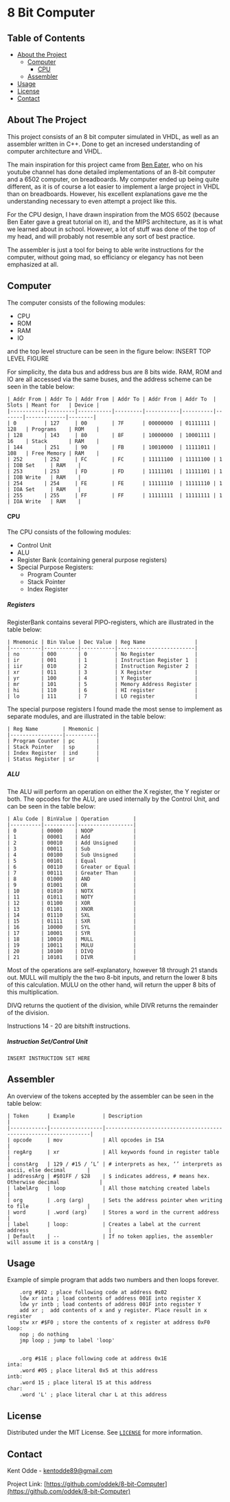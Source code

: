 <!-- https://thisdavej.com/copy-table-in-excel-and-paste-as-a-markdown-table/ -->

# 8 Bit Computer 

<!-- TABLE OF CONTENTS -->
## Table of Contents

* [About the Project](#about-the-project)
	* [Computer](#computer)
		* [CPU](#cpu)
	* [Assembler](#assembler)
* [Usage](#usage)
* [License](#license)
* [Contact](#contact)



<!-- ABOUT THE PROJECT -->
## About The Project

This project consists of an 8 bit computer simulated in VHDL, as well as an assembler written in C++. Done to get an incresed understanding of computer architecture and VHDL. 

The main inspiration for this project came from [Ben Eater](https://eater.net/), who on his youtube channel has done detailed implementations of an 8-bit computer and a 6502 computer, on breadboards. My computer ended up being quite different, as it is of course a lot easier to implement a large project in VHDL than on breadboards. However, his excellent explanations gave me the understanding necessary to even attempt a project like this. 

For the CPU design, I have drawn inspiration from the MOS 6502 (because Ben Eater gave a great tutorial on it), and the MIPS architecture, as it is what we learned about in school. However, a lot of stuff was done of the top of my head, and will probably not resemble any sort of best practice.
 
The assembler is just a tool for being to able write instructions for the computer, without going mad, so efficiancy or elegancy has not been emphasized at all. 


## Computer
The computer consists of the following modules:

* CPU
* ROM
* RAM
* IO

and the top level structure can be seen in the figure below:
INSERT TOP LEVEL FIGURE


For simplicity, the data bus and address bus are 8 bits wide. RAM, ROM and IO are all accessed via the same buses, and the address scheme can be seen in the table below:

```
| Addr From | Addr To | Addr From | Addr To | Addr From | Addr To  | Slots | Meant for   | Device |
|-----------|---------|-----------|---------|-----------|----------|-------|-------------|--------|
| 0         | 127     | 00        | 7F      | 00000000  | 01111111 | 128   | Programs    | ROM    |
| 128       | 143     | 80        | 8F      | 10000000  | 10001111 | 16    | Stack       | RAM    |
| 144       | 251     | 90        | FB      | 10010000  | 11111011 | 108   | Free Memory | RAM    |
| 252       | 252     | FC        | FC      | 11111100  | 11111100 | 1     | IOB Set     | RAM    |
| 253       | 253     | FD        | FD      | 11111101  | 11111101 | 1     | IOB Write   | RAM    |
| 254       | 254     | FE        | FE      | 11111110  | 11111110 | 1     | IOA Set     | RAM    |
| 255       | 255     | FF        | FF      | 11111111  | 11111111 | 1     | IOA Write   | RAM    |
```

#### CPU

The CPU consists of the following modules:

* Control Unit
* ALU
* Register Bank (containing general purpose registers)
* Special Purpose Registers:
	* Program Counter
	* Stack Pointer
	* Index Register 


##### Registers

RegisterBank contains several PIPO-registers, which are illustrated in the table below:

```
| Mnemonic | Bin Value | Dec Value | Reg Name                |
|----------|-----------|-----------|-------------------------|
| no       | 000       | 0         | No Register             |
| ir       | 001       | 1         | Instruction Register 1  |
| iir      | 010       | 2         | Instruction Register 2  |
| xr       | 011       | 3         | X Register              |
| yr       | 100       | 4         | Y Register              |
| mr       | 101       | 5         | Memory Address Register |
| hi       | 110       | 6         | HI register             |
| lo       | 111       | 7         | LO register             |
```

The special purpose registers I found made the most sense to implement as separate modules, and are illustrated in the table below:
```
| Reg Name        | Mnemonic |
|-----------------|----------|
| Program Counter | pc       |
| Stack Pointer   | sp       |
| Index Register  | ind      |
| Status Register | sr       |
```

##### ALU

The ALU will perform an operation on either the X register, the Y register or both. The opcodes for the ALU, are used internally by the Control Unit, and can be seen in the table below: 

```
| Alu Code | BinValue | Operation        |
|----------|----------|------------------|
| 0        | 00000    | NOOP             |
| 1        | 00001    | Add              |
| 2        | 00010    | Add Unsigned     |
| 3        | 00011    | Sub              |
| 4        | 00100    | Sub Unsigned     |
| 5        | 00101    | Equal            |
| 6        | 00110    | Greater or Equal |
| 7        | 00111    | Greater Than     |
| 8        | 01000    | AND              |
| 9        | 01001    | OR               |
| 10       | 01010    | NOTX             |
| 11       | 01011    | NOTY             |
| 12       | 01100    | XOR              |
| 13       | 01101    | XNOR             |
| 14       | 01110    | SXL              |
| 15       | 01111    | SXR              |
| 16       | 10000    | SYL              |
| 17       | 10001    | SYR              |
| 18       | 10010    | MULL             |
| 19       | 10011    | MULU             |
| 20       | 10100    | DIVQ             |
| 21       | 10101    | DIVR             |
```
Most of the operations are self-explanatory, however 18 through 21 stands out. MULL will multiply the the two 8-bit inputs, and return the lower 8 bits of this calculation. MULU on the other hand, will return the upper 8 bits of this multiplication. 

DIVQ returns the quotient of the division, while DIVR returns the remainder of the division. 

Instructions 14 - 20 are bitshift instructions. 

##### Instruction Set/Control Unit

```
INSERT INSTRUCTION SET HERE
```

## Assembler

An overview of the tokens accepted by the assembler can be seen in the table below:

```
| Token      | Example         | Description                                                     |
|------------|-----------------|-----------------------------------------------------------------|
| opcode     | mov             | All opcodes in ISA                                              |
| regArg     | xr              | All keywords found in register table                            |
| constArg   | 129 / #15 / ‘L’ | # interprets as hex, ‘’ interprets as ascii, else decimal       |
| addressArg | #$01FF / $28    | $ indicates address, # means hex. Otherwise decimal             |
| labelArg   | loop            | All those matching created labels                               |
| org        | .org (arg)      | Sets the address pointer when writing to file                   |
| word       | .word (arg)     | Stores a word in the current address                            |
| label      | loop:           | Creates a label at the current address                          |
| Default    | --              | If no token applies, the assembler will assume it is a constArg |
```


	
<!-- USAGE -->
## Usage

Example of simple program that adds two numbers and then loops forever. 

```assembly
	.org #$02 ; place following code at address 0x02
	ldw xr inta ; load contents of address 001E into register X
	ldw yr intb ; load contents of address 001F into register Y
	add xr ;  add contents of x and y register. Place result in x register
	stw xr #$F0 ; store the contents of x register at address 0xF0
loop:
	nop ; do nothing
	jmp loop ; jump to label 'loop'


	.org #$1E ; place following code at address 0x1E
inta:
	.word #05 ; place literal 0x5 at this address
intb:
	.word 15 ; place literal 15 at this address
char:
	.word 'L' ; place literal char L at this address
```

<!-- LICENSE -->
## License

Distributed under the MIT License. See [`LICENSE`](LICENSE) for more information.

<!-- CONTACT -->
## Contact

Kent Odde - kentodde89@gmail.com

Project Link: [https://github.com/oddek/8-bit-Computer](https://github.com/oddek/8-bit-Computer)


